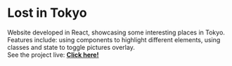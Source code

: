 # Lost in Tokyo
Website developed in React, showcasing some interesting places in Tokyo.
Features include: using components to highlight different elements, using classes and state to toggle pictures overlay.
<br />
See the project live: **[Click here!](https://im-lost-in-tokyo.vercel.app)**
